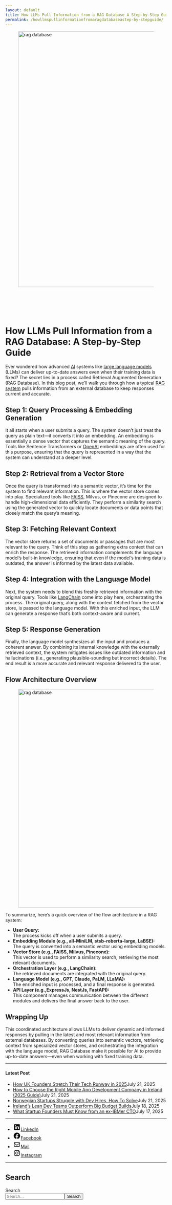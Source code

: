 ```yaml
---
layout: default
title: How LLMs Pull Information from a RAG Database A Step-by-Step Guide
permalink: /howllmspullinformationfromaragdatabaseastep-by-stepguide/
---
```



<div class="wp-block-columns alignwide is-layout-flex wp-container-core-columns-is-layout-8ba3830c wp-block-columns-is-layout-flex" style="margin-top:0;margin-bottom:0;padding-right:0;padding-left:0">
<div class="wp-block-column is-layout-flow wp-block-column-is-layout-flow" style="flex-basis:70%">
<div class="wp-block-group has-global-padding is-layout-constrained wp-block-group-is-layout-constrained"><figure class="alignwide wp-block-post-featured-image" style="padding-bottom:2vh;"><img alt="rag database" class="attachment-post-thumbnail size-post-thumbnail wp-post-image" decoding="async" fetchpriority="high" height="800" sizes="(max-width: 1600px) 100vw, 1600px" src="https://www.devcentrehouse.eu/blogs/wp-content/uploads/2025/04/yt9wuh3zb3q.jpg" srcset="https://www.devcentrehouse.eu/blogs/wp-content/uploads/2025/04/yt9wuh3zb3q.jpg 1600w, https://www.devcentrehouse.eu/blogs/wp-content/uploads/2025/04/yt9wuh3zb3q-300x150.jpg 300w, https://www.devcentrehouse.eu/blogs/wp-content/uploads/2025/04/yt9wuh3zb3q-1024x512.jpg 1024w, https://www.devcentrehouse.eu/blogs/wp-content/uploads/2025/04/yt9wuh3zb3q-768x384.jpg 768w, https://www.devcentrehouse.eu/blogs/wp-content/uploads/2025/04/yt9wuh3zb3q-1536x768.jpg 1536w" style="border-radius:0px;object-fit:cover;" width="1600"/></figure>
<h1 class="alignwide wp-block-post-title has-x-large-font-size">How LLMs Pull Information from a RAG Database: A Step-by-Step Guide</h1>
<div aria-hidden="true" class="wp-block-spacer" style="height:var(--wp--preset--spacing--10)"></div>
</div>
<div class="wp-block-group has-global-padding is-layout-constrained wp-block-group-is-layout-constrained"><div class="entry-content alignwide wp-block-post-content has-global-padding is-layout-constrained wp-container-core-post-content-is-layout-a5dd074b wp-block-post-content-is-layout-constrained">
<p>Ever wondered how advanced <a href="https://www.devcentrehouse.eu/en/services/artificial-intelligence">AI</a> systems like <a href="https://en.wikipedia.org/wiki/Large_language_model" rel="noreferrer noopener nofollow" target="_blank">large language models</a> (LLMs) can deliver up-to-date answers even when their training data is fixed? The secret lies in a process called Retrieval Augmented Generation (RAG Database). In this blog post, we’ll walk you through how a typical <a href="https://en.wikipedia.org/wiki/Retrieval-augmented_generation" rel="noreferrer noopener nofollow" target="_blank">RAG system</a> pulls information from an external database to keep responses current and accurate.</p>
<h2 class="wp-block-heading">Step 1: Query Processing &amp; Embedding Generation</h2>
<p>It all starts when a user submits a query. The system doesn’t just treat the query as plain text—it converts it into an embedding. An embedding is essentially a dense vector that captures the semantic meaning of the query. Tools like Sentence Transformers or <a href="https://openai.com/" rel="noreferrer noopener" target="_blank">OpenAI</a> embeddings are often used for this purpose, ensuring that the query is represented in a way that the system can understand at a deeper level.</p>
<h2 class="wp-block-heading">Step 2: Retrieval from a Vector Store</h2>
<p>Once the query is transformed into a semantic vector, it’s time for the system to find relevant information. This is where the vector store comes into play. Specialized tools like <a href="https://en.wikipedia.org/wiki/FAISS" rel="noreferrer noopener nofollow" target="_blank">FAISS</a>, Milvus, or Pinecone are designed to handle high-dimensional data efficiently. They perform a similarity search using the generated vector to quickly locate documents or data points that closely match the query’s meaning.</p>
<h2 class="wp-block-heading">Step 3: Fetching Relevant Context</h2>
<p>The vector store returns a set of documents or passages that are most relevant to the query. Think of this step as gathering extra context that can enrich the response. The retrieved information complements the language model’s built-in knowledge, ensuring that even if the model’s training data is outdated, the answer is informed by the latest data available.</p>
<h2 class="wp-block-heading">Step 4: Integration with the Language Model</h2>
<p>Next, the system needs to blend this freshly retrieved information with the original query. Tools like <a href="https://en.wikipedia.org/wiki/LangChain" rel="noreferrer noopener nofollow" target="_blank">LangChain</a> come into play here, orchestrating the process. The original query, along with the context fetched from the vector store, is passed to the language model. With this enriched input, the LLM can generate a response that’s both context-aware and current.</p>
<h2 class="wp-block-heading">Step 5: Response Generation</h2>
<p>Finally, the language model synthesizes all the input and produces a coherent answer. By combining its internal knowledge with the externally retrieved context, the system mitigates issues like outdated information and hallucinations (i.e., generating plausible-sounding but incorrect details). The end result is a more accurate and relevant response delivered to the user.</p>
<h2 class="wp-block-heading">Flow Architecture Overview</h2>
<figure class="wp-block-image size-large"><img alt="rag database
" class="wp-image-1327" decoding="async" height="683" sizes="(max-width: 1024px) 100vw, 1024px" src="https://www.devcentrehouse.eu/blogs/wp-content/uploads/2025/04/ehyv_xoz4ia-1024x683.jpg" srcset="https://www.devcentrehouse.eu/blogs/wp-content/uploads/2025/04/ehyv_xoz4ia-1024x683.jpg 1024w, https://www.devcentrehouse.eu/blogs/wp-content/uploads/2025/04/ehyv_xoz4ia-300x200.jpg 300w, https://www.devcentrehouse.eu/blogs/wp-content/uploads/2025/04/ehyv_xoz4ia-768x512.jpg 768w, https://www.devcentrehouse.eu/blogs/wp-content/uploads/2025/04/ehyv_xoz4ia-1536x1024.jpg 1536w, https://www.devcentrehouse.eu/blogs/wp-content/uploads/2025/04/ehyv_xoz4ia.jpg 1600w" width="1024"/></figure>
<p>To summarize, here’s a quick overview of the flow architecture in a RAG system:</p>
<ul class="wp-block-list">
<li style="padding-top:var(--wp--preset--spacing--xx-small);padding-bottom:var(--wp--preset--spacing--xx-small)"><strong>User Query:</strong><br/>The process kicks off when a user submits a query.</li>
<li style="padding-top:var(--wp--preset--spacing--xx-small);padding-bottom:var(--wp--preset--spacing--xx-small)"><strong>Embedding Module (e.g., all-MiniLM, stsb-roberta-large, LaBSE):</strong><br/>The query is converted into a semantic vector using embedding models.</li>
<li style="padding-top:var(--wp--preset--spacing--xx-small);padding-bottom:var(--wp--preset--spacing--xx-small)"><strong>Vector Store (e.g., FAISS, Milvus, Pinecone):</strong><br/>This vector is used to perform a similarity search, retrieving the most relevant documents.</li>
<li style="padding-top:var(--wp--preset--spacing--xx-small);padding-bottom:var(--wp--preset--spacing--xx-small)"><strong>Orchestration Layer (e.g., LangChain):</strong><br/>The retrieved documents are integrated with the original query.</li>
<li style="padding-top:var(--wp--preset--spacing--xx-small);padding-bottom:var(--wp--preset--spacing--xx-small)"><strong>Language Model (e.g., GPT, Claude, PaLM, LLaMA):</strong><br/>The enriched input is processed, and a final response is generated.</li>
<li style="padding-top:var(--wp--preset--spacing--xx-small);padding-bottom:var(--wp--preset--spacing--xx-small)"><strong>API Layer (e.g.,ExpressJs, NestJs, FastAPI):</strong><br/>This component manages communication between the different modules and delivers the final answer back to the user.</li>
</ul>
<h2 class="wp-block-heading">Wrapping Up</h2>
<p>This coordinated architecture allows LLMs to deliver dynamic and informed responses by pulling in the latest and most relevant information from external databases. By converting queries into semantic vectors, retrieving context from specialized vector stores, and orchestrating the integration with the language model, RAG Database make it possible for AI to provide up-to-date answers—even when working with fixed training data.</p>
<!--— Calendly inline widget begin ---->


<!--— Calendly inline widget end ---->
</div></div>
</div>
<div class="wp-block-column is-layout-flow wp-block-column-is-layout-flow" style="flex-basis:30%"><aside class="wp-block-template-part">
<div class="wp-block-group is-layout-flow wp-container-core-group-is-layout-0ba1ad86 wp-block-group-is-layout-flow" style="padding-right:0;padding-left:0">
<hr class="wp-block-separator has-text-color has-contrast-color has-alpha-channel-opacity has-contrast-background-color has-background is-style-wide"/>
<h4 class="wp-block-heading has-large-font-size"><strong>Latest Post</strong></h4>
<ul class="wp-block-latest-posts__list has-dates wp-block-latest-posts" style="margin-top:0;margin-bottom:0;margin-left:0;margin-right:0;"><li><a class="wp-block-latest-posts__post-title" href="https://www.devcentrehouse.eu/blogs/uk-founders-tech-runway-strategies-2025/">How UK Founders Stretch Their Tech Runway in 2025</a><time class="wp-block-latest-posts__post-date" datetime="2025-07-21T12:16:21+00:00">July 21, 2025</time></li>
<li><a class="wp-block-latest-posts__post-title" href="https://www.devcentrehouse.eu/blogs/how-to-choose-the-right-mobile-app-development-company-in-ireland-2025-guide/">How to Choose the Right Mobile App Development Company in Ireland (2025 Guide)</a><time class="wp-block-latest-posts__post-date" datetime="2025-07-21T12:04:38+00:00">July 21, 2025</time></li>
<li><a class="wp-block-latest-posts__post-title" href="https://www.devcentrehouse.eu/blogs/norwegian-startups-developer-hiring-challenges/">Norwegian Startups Struggle with Dev Hires, How To Solve</a><time class="wp-block-latest-posts__post-date" datetime="2025-07-21T12:02:22+00:00">July 21, 2025</time></li>
<li><a class="wp-block-latest-posts__post-title" href="https://www.devcentrehouse.eu/blogs/irelands-lean-dev-teams-outperform-big-budget-builds/">Ireland’s Lean Dev Teams Outperform Big Budget Builds</a><time class="wp-block-latest-posts__post-date" datetime="2025-07-18T13:10:01+00:00">July 18, 2025</time></li>
<li><a class="wp-block-latest-posts__post-title" href="https://www.devcentrehouse.eu/blogs/what-startup-founders-must-know-from-an-ex-ibmer-cto/">What Startup Founders Must Know from an ex-IBMer CTO</a><time class="wp-block-latest-posts__post-date" datetime="2025-07-17T14:38:33+00:00">July 17, 2025</time></li>
</ul>
<hr class="wp-block-separator has-text-color has-contrast-color has-alpha-channel-opacity has-contrast-background-color has-background is-style-wide"/>
<ul class="wp-block-social-links is-layout-flex wp-block-social-links-is-layout-flex"><li class="wp-social-link wp-social-link-linkedin wp-block-social-link"><a class="wp-block-social-link-anchor" href="https://www.linkedin.com/company/devcentrehouse/"><svg aria-hidden="true" focusable="false" height="24" version="1.1" viewbox="0 0 24 24" width="24" xmlns="http://www.w3.org/2000/svg"><path d="M19.7,3H4.3C3.582,3,3,3.582,3,4.3v15.4C3,20.418,3.582,21,4.3,21h15.4c0.718,0,1.3-0.582,1.3-1.3V4.3 C21,3.582,20.418,3,19.7,3z M8.339,18.338H5.667v-8.59h2.672V18.338z M7.004,8.574c-0.857,0-1.549-0.694-1.549-1.548 c0-0.855,0.691-1.548,1.549-1.548c0.854,0,1.547,0.694,1.547,1.548C8.551,7.881,7.858,8.574,7.004,8.574z M18.339,18.338h-2.669 v-4.177c0-0.996-0.017-2.278-1.387-2.278c-1.389,0-1.601,1.086-1.601,2.206v4.249h-2.667v-8.59h2.559v1.174h0.037 c0.356-0.675,1.227-1.387,2.526-1.387c2.703,0,3.203,1.779,3.203,4.092V18.338z"></path></svg><span class="wp-block-social-link-label screen-reader-text">LinkedIn</span></a></li>
<li class="wp-social-link wp-social-link-facebook wp-block-social-link"><a class="wp-block-social-link-anchor" href="https://www.facebook.com/devcentrehouse"><svg aria-hidden="true" focusable="false" height="24" version="1.1" viewbox="0 0 24 24" width="24" xmlns="http://www.w3.org/2000/svg"><path d="M12 2C6.5 2 2 6.5 2 12c0 5 3.7 9.1 8.4 9.9v-7H7.9V12h2.5V9.8c0-2.5 1.5-3.9 3.8-3.9 1.1 0 2.2.2 2.2.2v2.5h-1.3c-1.2 0-1.6.8-1.6 1.6V12h2.8l-.4 2.9h-2.3v7C18.3 21.1 22 17 22 12c0-5.5-4.5-10-10-10z"></path></svg><span class="wp-block-social-link-label screen-reader-text">Facebook</span></a></li>
<li class="wp-social-link wp-social-link-mail wp-block-social-link"><a class="wp-block-social-link-anchor" href="/cdn-cgi/l/email-protection#3c1a1f0d0c0807591a1f0d0c040750531a1f0c0a08071a1f0d0c0c07591a1f0d0d04075f591a1f0d0d0c071a1f0d0d0a074e59541a1f0d0d0d07491a1f0d0d09071a1f0d0c0d07121a1f0d0c0d071a1f0d0d0b07"><svg aria-hidden="true" focusable="false" height="24" version="1.1" viewbox="0 0 24 24" width="24" xmlns="http://www.w3.org/2000/svg"><path d="M19,5H5c-1.1,0-2,.9-2,2v10c0,1.1.9,2,2,2h14c1.1,0,2-.9,2-2V7c0-1.1-.9-2-2-2zm.5,12c0,.3-.2.5-.5.5H5c-.3,0-.5-.2-.5-.5V9.8l7.5,5.6,7.5-5.6V17zm0-9.1L12,13.6,4.5,7.9V7c0-.3.2-.5.5-.5h14c.3,0,.5.2.5.5v.9z"></path></svg><span class="wp-block-social-link-label screen-reader-text">Mail</span></a></li>
<li class="wp-social-link wp-social-link-instagram wp-block-social-link"><a class="wp-block-social-link-anchor" href="https://www.instagram.com/devcentrehouse/"><svg aria-hidden="true" focusable="false" height="24" version="1.1" viewbox="0 0 24 24" width="24" xmlns="http://www.w3.org/2000/svg"><path d="M12,4.622c2.403,0,2.688,0.009,3.637,0.052c0.877,0.04,1.354,0.187,1.671,0.31c0.42,0.163,0.72,0.358,1.035,0.673 c0.315,0.315,0.51,0.615,0.673,1.035c0.123,0.317,0.27,0.794,0.31,1.671c0.043,0.949,0.052,1.234,0.052,3.637 s-0.009,2.688-0.052,3.637c-0.04,0.877-0.187,1.354-0.31,1.671c-0.163,0.42-0.358,0.72-0.673,1.035 c-0.315,0.315-0.615,0.51-1.035,0.673c-0.317,0.123-0.794,0.27-1.671,0.31c-0.949,0.043-1.233,0.052-3.637,0.052 s-2.688-0.009-3.637-0.052c-0.877-0.04-1.354-0.187-1.671-0.31c-0.42-0.163-0.72-0.358-1.035-0.673 c-0.315-0.315-0.51-0.615-0.673-1.035c-0.123-0.317-0.27-0.794-0.31-1.671C4.631,14.688,4.622,14.403,4.622,12 s0.009-2.688,0.052-3.637c0.04-0.877,0.187-1.354,0.31-1.671c0.163-0.42,0.358-0.72,0.673-1.035 c0.315-0.315,0.615-0.51,1.035-0.673c0.317-0.123,0.794-0.27,1.671-0.31C9.312,4.631,9.597,4.622,12,4.622 M12,3 C9.556,3,9.249,3.01,8.289,3.054C7.331,3.098,6.677,3.25,6.105,3.472C5.513,3.702,5.011,4.01,4.511,4.511 c-0.5,0.5-0.808,1.002-1.038,1.594C3.25,6.677,3.098,7.331,3.054,8.289C3.01,9.249,3,9.556,3,12c0,2.444,0.01,2.751,0.054,3.711 c0.044,0.958,0.196,1.612,0.418,2.185c0.23,0.592,0.538,1.094,1.038,1.594c0.5,0.5,1.002,0.808,1.594,1.038 c0.572,0.222,1.227,0.375,2.185,0.418C9.249,20.99,9.556,21,12,21s2.751-0.01,3.711-0.054c0.958-0.044,1.612-0.196,2.185-0.418 c0.592-0.23,1.094-0.538,1.594-1.038c0.5-0.5,0.808-1.002,1.038-1.594c0.222-0.572,0.375-1.227,0.418-2.185 C20.99,14.751,21,14.444,21,12s-0.01-2.751-0.054-3.711c-0.044-0.958-0.196-1.612-0.418-2.185c-0.23-0.592-0.538-1.094-1.038-1.594 c-0.5-0.5-1.002-0.808-1.594-1.038c-0.572-0.222-1.227-0.375-2.185-0.418C14.751,3.01,14.444,3,12,3L12,3z M12,7.378 c-2.552,0-4.622,2.069-4.622,4.622S9.448,16.622,12,16.622s4.622-2.069,4.622-4.622S14.552,7.378,12,7.378z M12,15 c-1.657,0-3-1.343-3-3s1.343-3,3-3s3,1.343,3,3S13.657,15,12,15z M16.804,6.116c-0.596,0-1.08,0.484-1.08,1.08 s0.484,1.08,1.08,1.08c0.596,0,1.08-0.484,1.08-1.08S17.401,6.116,16.804,6.116z"></path></svg><span class="wp-block-social-link-label screen-reader-text">Instagram</span></a></li></ul>
<hr class="wp-block-separator has-text-color has-contrast-color has-alpha-channel-opacity has-contrast-background-color has-background is-style-wide"/>
<div class="wp-block-group is-vertical is-content-justification-stretch is-layout-flex wp-container-core-group-is-layout-38a18bb4 wp-block-group-is-layout-flex">
<h2 class="wp-block-heading" style="font-size:clamp(1.039rem, 1.039rem + ((1vw - 0.2rem) * 0.935), 1.6rem);">Search</h2>
<form action="https://www.devcentrehouse.eu/blogs/" class="wp-block-search__button-outside wp-block-search__text-button wp-block-search" method="get" role="search"><label class="wp-block-search__label screen-reader-text" for="wp-block-search__input-2">Search</label><div class="wp-block-search__inside-wrapper" style="width: 100%"><input class="wp-block-search__input" id="wp-block-search__input-2" name="s" placeholder="Search..." required="" type="search" value=""/><button aria-label="Search" class="wp-block-search__button wp-element-button" type="submit">Search</button></div></form></div>
<div aria-hidden="true" class="wp-block-spacer" style="height:var(--wp--preset--spacing--10)"></div>
</div>
</aside></div>
</div>
